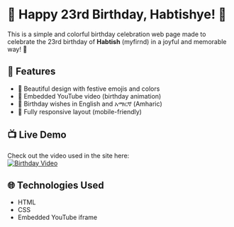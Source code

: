 # 🎂 Happy 23rd Birthday, Habtishye! 🎉

This is a simple and colorful birthday celebration web page made to celebrate the 23rd birthday of **Habtish** (myfirnd) in a joyful and memorable way! 🎈

## 💖 Features

- 🎨 Beautiful design with festive emojis and colors
- 🎥 Embedded YouTube video (birthday animation)
- 💬 Birthday wishes in English and አማርኛ (Amharic)
- 🍰 Fully responsive layout (mobile-friendly)

## 📺 Live Demo

Check out the video used in the site here:  
[![Birthday Video](https://img.youtube.com/vi/5u4xTa3LR2U/0.jpg)](https://www.youtube.com/watch?v=5u4xTa3LR2U)

## 🌐 Technologies Used

- HTML
- CSS
- Embedded YouTube iframe


